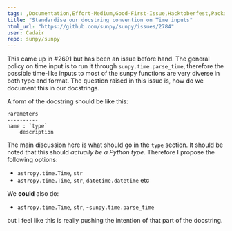 ```yaml
---
tags: ,Documentation,Effort-Medium,Good-First-Issue,Hacktoberfest,Package-Novice,Priority-Low,Refactoring
title: "Standardise our docstring convention on Time inputs"
html_url: "https://github.com/sunpy/sunpy/issues/2784"
user: Cadair
repo: sunpy/sunpy
---
```


This came up in #2691 but has been an issue before hand. The general policy on time input is to run it through `sunpy.time.parse_time`, therefore the possible time-like inputs to most of the sunpy functions are very diverse in both type and format. The question raised in this issue is, how do we document this in our docstrings.

A form of the docstring should be like this:

```
Parameters
----------
name : `type`
    description
```
The main discussion here is what should go in the `type` section. It should be noted that this should *actually be a Python type*. Therefore I propose the following options:

* `astropy.time.Time`, `str`
* `astropy.time.Time`, `str`, `datetime.datetime`
etc

We **could** also do:

* `astropy.time.Time`, `str`, `~sunpy.time.parse_time`

but I feel like this is really pushing the intention of that part of the docstring.